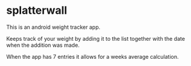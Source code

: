 # splatterwall

This is an android weight tracker app. 

Keeps track of your weight by adding it to the list together with the date when the addition was made.

When the app has 7 entries it allows for a weeks average calculation.
